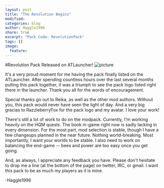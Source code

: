 ```yaml
---
layout: post
title: "The Revolution Begins"
modified:
categories: blog
author: Haggle1996
share: true
excerpt: "Pack Code: RevolutionPack"
tags: []
image:
  feature:
---
```


#Revolution Pack Released on ATLauncher!
![picture](http://haggle1996.github.io/RevolutionPack/images/blog1.png "Logo Title Text 1")  

It's a very proud moment for me having the pack finally listed on the ATLauncher. After spending countless hours over the last several months pulling this pack together, it was a triumph to see the pack logo listed right there in the launcher. Thank you all for the words of encouragement.

Special thanks go out to Reika, as well as the other mod authors. Without you, this pack would never have seen the light of day. And a very big gracias to RazzleberryFox for the pack logo and my avatar. I love your work!

There's still a lot of work to do on the modpack. Currently, I'm working heavily on the HQM quests. The book in-game right now is sadly lacking in every dimension. For the most part, mod selection is stable, though I have a few changeups planned in the near future. Nothing world-breaking. Most importantly, I want your worlds to be stable. I also need to work on balancing the end-game -- bees and power are too easy once you get going.

And, as always, I appreciate any feedback you have. Please don't hesitate to drop me a line (at the bottom of the page) on twitter, IRC, or gmail. I want this pack to be as much my players as it is mine.

-Haggle1996
